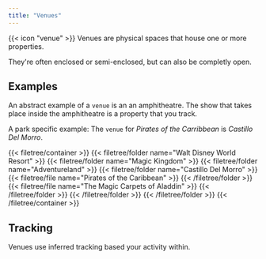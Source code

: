 ```yaml
---
title: "Venues"
---
```


{{< icon "venue" >}} Venues are physical spaces that house one or more properties.

They're often enclosed or semi-enclosed, but can also be completly open.

## Examples

An abstract example of a `venue` is an an amphitheatre. The show that takes place inside the amphitheatre is a property that you track.

A park specific example: The `venue` for *Pirates of the Carribbean* is *Castillo Del Morro*.

{{< filetree/container >}}
  {{< filetree/folder name="Walt Disney World Resort" >}}
    {{< filetree/folder name="Magic Kingdom" >}}
    	{{< filetree/folder name="Adventureland" >}}
    		{{< filetree/folder name="Castillo Del Morro" >}}
    			{{< filetree/file name="Pirates of the Caribbean" >}}
    		{{< /filetree/folder >}}
    		{{< filetree/file name="The Magic Carpets of Aladdin" >}}
    	{{< /filetree/folder >}}
     {{< /filetree/folder >}}
  {{< /filetree/folder >}}
{{< /filetree/container >}}


## Tracking
Venues use inferred tracking based your activity within.
